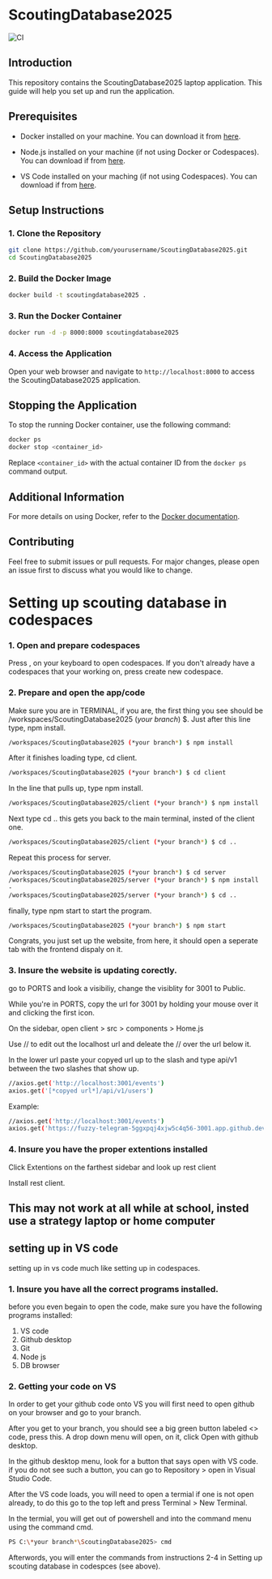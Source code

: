 

# ScoutingDatabase2025
![CI](https://github.com/FlyingToasters3641/ScoutingDatabase2025/actions/workflows/docker-image.yml/badge.svg)

## Introduction
This repository contains the ScoutingDatabase2025 laptop application. This guide will help you set up and run the application.

## Prerequisites
- Docker installed on your machine. You can download it from [here](https://www.docker.com/products/docker-desktop).

- Node.js installed on your machine (if not using Docker or Codespaces).  You can download if from [here](https://nodejs.org/).
- VS Code installed on your maching (if not using Codespaces). You can download if from [here](https://code.visualstudio.com/).


## Setup Instructions

### 1. Clone the Repository
```bash
git clone https://github.com/yourusername/ScoutingDatabase2025.git
cd ScoutingDatabase2025
```

### 2. Build the Docker Image
```bash
docker build -t scoutingdatabase2025 .
```

### 3. Run the Docker Container
```bash
docker run -d -p 8000:8000 scoutingdatabase2025
```

### 4. Access the Application
Open your web browser and navigate to `http://localhost:8000` to access the ScoutingDatabase2025 application.

## Stopping the Application
To stop the running Docker container, use the following command:
```bash
docker ps
docker stop <container_id>
```

Replace `<container_id>` with the actual container ID from the `docker ps` command output.

## Additional Information
For more details on using Docker, refer to the [Docker documentation](https://docs.docker.com/).

## Contributing
Feel free to submit issues or pull requests. For major changes, please open an issue first to discuss what you would like to change.

# Setting up scouting database in codespaces

### 1. Open and prepare codespaces

Press , on your keyboard to open codespaces. If you don't already have a codespaces that your working on, press create new codespace.

### 2. Prepare and open the app/code

Make sure you are in TERMINAL, if you are, the first thing you see should be /workspaces/ScoutingDatabase2025 (*your branch*) $. 
Just after this line type, npm install. 
```bash
/workspaces/ScoutingDatabase2025 (*your branch*) $ npm install
```
After it finishes loading type, cd client.
```bash
/workspaces/ScoutingDatabase2025 (*your branch*) $ cd client
```
In the line that pulls up, type npm install.
```bash
/workspaces/ScoutingDatabase2025/client (*your branch*) $ npm install
```
Next type cd .. this gets you back to the main terminal, insted of the client one. 
```bash
/workspaces/ScoutingDatabase2025/client (*your branch*) $ cd .. 
```
Repeat this process for server.
```bash
/workspaces/ScoutingDatabase2025 (*your branch*) $ cd server
/workspaces/ScoutingDatabase2025/server (*your branch*) $ npm install
-
/workspaces/ScoutingDatabase2025/server (*your branch*) $ cd ..
```
finally, type npm start to start the program.
```bash
/workspaces/ScoutingDatabase2025 (*your branch*) $ npm start
```
Congrats, you just set up the website, from here, it should open a seperate tab with the frontend dispaly on it.

### 3. Insure the website is updating corectly.

go to PORTS and look a visibiliy, change the visiblity for 3001 to Public.

While you're in PORTS, copy the url for 3001 by holding your mouse over it and clicking the first icon. 

On the sidebar, open client > src > components > Home.js

Use // to edit out the localhost url and deleate the // over the url below it.

In the lower url paste your copyed url up to the slash and type api/v1 between the two slashes that show up.
```bash
//axios.get('http://localhost:3001/events')
axios.get('[*copyed url*]/api/v1/users')
```
Example:
```bash
//axios.get('http://localhost:3001/events')
axios.get('https://fuzzy-telegram-5ggxpqj4xjw5c4q56-3001.app.github.dev/api/v1/users')
```

### 4. Insure you have the proper extentions installed
Click Extentions on the farthest sidebar and look up rest client

Install rest client.

## This may not work at all while at school, insted use a strategy laptop or home computer


## setting up in VS code
setting up in vs code much like setting up in codespaces.

### 1. Insure you have all the correct programs installed. 
before you even begain to open the code, make sure you have the following programs installed:
1. VS code
2. Github desktop
3. Git
4. Node js 
5. DB browser
### 2. Getting your code on VS
In order to get your github code onto VS you will first need to open github on your browser and go to your branch. 

After you get to your branch, you should see a big green button labeled <> code, press this. A drop down menu will open, on it, click Open with github desktop.

In the github desktop menu, look for a button that says open with VS code. if you do not see such a button, you can go to Repository > open in Visual Studio Code.

After the VS code loads, you will need to open a termial if one is not open already, to do this go to the top left and  press Terminal > New Terminal. 

In the termial, you will get out of powershell and into the command menu using 
the command cmd.
```bash
PS C:\*your branch*\ScoutingDatabase2025> cmd
```
Afterwords, you will enter the commands from instructions 2-4 in Setting up scouting database in codespces (see above).